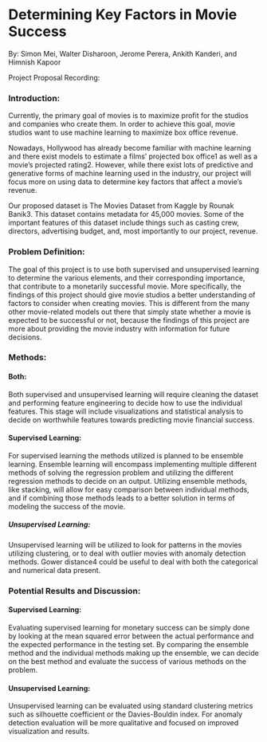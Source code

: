 # **Determining Key Factors in Movie Success**

By: Simon Mei, Walter Disharoon, Jerome Perera, Ankith Kanderi, and Himnish Kapoor

Project Proposal Recording:

### **Introduction:**  

Currently, the primary goal of movies is to maximize profit for the studios and companies who create them. In order to achieve this goal, movie studios want to use machine learning to maximize box office revenue.   

Nowadays, Hollywood has already become familiar with machine learning and there exist models to estimate a films’ projected box office1 as well as a movie’s projected rating2. However, while there exist lots of predictive and generative forms of machine learning used in the industry, our project will focus more on using data to determine key factors that affect a movie’s revenue.  

Our proposed dataset is The Movies Dataset from Kaggle by Rounak Banik3. This dataset contains metadata for 45,000 movies. Some of the important features of this dataset include things such as casting crew, directors, advertising budget, and, most importantly to our project, revenue. 

### **Problem Definition:**  

The goal of this project is to use both supervised and unsupervised learning to determine the various elements, and their corresponding importance, that contribute to a monetarily successful movie. More specifically, the findings of this project should give movie studios a better understanding of factors to consider when creating movies. This is different from the many other movie-related models out there that simply state whether a movie is expected to be successful or not, because the findings of this project are more about providing the movie industry with information for future decisions.  

### **Methods:** 

#### **Both:** 

Both supervised and unsupervised learning will require cleaning the dataset and performing feature engineering to decide how to use the individual features. This stage will include visualizations and statistical analysis to decide on worthwhile features towards predicting movie financial success. 

#### **Supervised Learning:** 

For supervised learning the methods utilized is planned to be ensemble learning. Ensemble learning will encompass implementing multiple different methods of solving the regression problem and utilizing the different regression methods to decide on an output. Utilizing ensemble methods, like stacking, will allow for easy comparison between individual methods, and if combining those methods leads to a better solution in terms of modeling the success of the movie. 

##### **Unsupervised Learning:** 

Unsupervised learning will be utilized to look for patterns in the movies utilizing clustering, or to deal with outlier movies with anomaly detection methods.  Gower distance4 could be useful to deal with both the categorical and numerical data present. 

### **Potential Results and Discussion:** 

#### **Supervised Learning:** 

Evaluating supervised learning for monetary success can be simply done by looking at the mean squared error between the actual performance and the expected performance in the testing set. By comparing the ensemble method and the individual methods making up the ensemble, we can decide on the best method and evaluate the success of various methods on the problem. 

#### **Unsupervised Learning:** 

Unsupervised learning can be evaluated using standard clustering metrics such as silhouette coefficient or the Davies-Bouldin index. For anomaly detection evaluation will be more qualitative and focused on improved visualization and results. 



 

 

 

 

 


 
